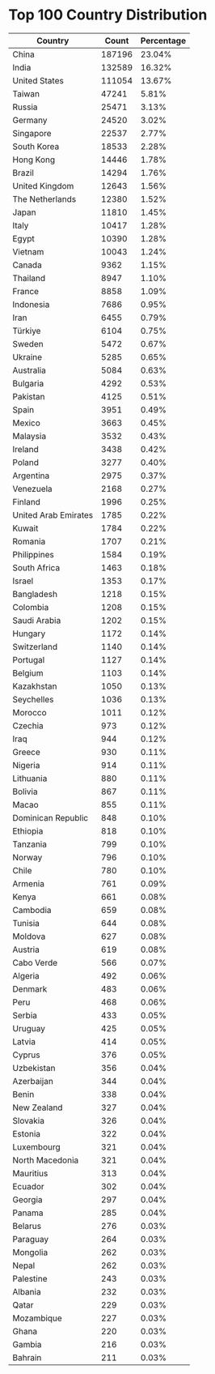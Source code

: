 # Top 100 Country Distribution
| Country | Count | Percentage |
|----|----|----|
| China | 187196 | 23.04% |
| India | 132589 | 16.32% |
| United States | 111054 | 13.67% |
| Taiwan | 47241 | 5.81% |
| Russia | 25471 | 3.13% |
| Germany | 24520 | 3.02% |
| Singapore | 22537 | 2.77% |
| South Korea | 18533 | 2.28% |
| Hong Kong | 14446 | 1.78% |
| Brazil | 14294 | 1.76% |
| United Kingdom | 12643 | 1.56% |
| The Netherlands | 12380 | 1.52% |
| Japan | 11810 | 1.45% |
| Italy | 10417 | 1.28% |
| Egypt | 10390 | 1.28% |
| Vietnam | 10043 | 1.24% |
| Canada | 9362 | 1.15% |
| Thailand | 8947 | 1.10% |
| France | 8858 | 1.09% |
| Indonesia | 7686 | 0.95% |
| Iran | 6455 | 0.79% |
| Türkiye | 6104 | 0.75% |
| Sweden | 5472 | 0.67% |
| Ukraine | 5285 | 0.65% |
| Australia | 5084 | 0.63% |
| Bulgaria | 4292 | 0.53% |
| Pakistan | 4125 | 0.51% |
| Spain | 3951 | 0.49% |
| Mexico | 3663 | 0.45% |
| Malaysia | 3532 | 0.43% |
| Ireland | 3438 | 0.42% |
| Poland | 3277 | 0.40% |
| Argentina | 2975 | 0.37% |
| Venezuela | 2168 | 0.27% |
| Finland | 1996 | 0.25% |
| United Arab Emirates | 1785 | 0.22% |
| Kuwait | 1784 | 0.22% |
| Romania | 1707 | 0.21% |
| Philippines | 1584 | 0.19% |
| South Africa | 1463 | 0.18% |
| Israel | 1353 | 0.17% |
| Bangladesh | 1218 | 0.15% |
| Colombia | 1208 | 0.15% |
| Saudi Arabia | 1202 | 0.15% |
| Hungary | 1172 | 0.14% |
| Switzerland | 1140 | 0.14% |
| Portugal | 1127 | 0.14% |
| Belgium | 1103 | 0.14% |
| Kazakhstan | 1050 | 0.13% |
| Seychelles | 1036 | 0.13% |
| Morocco | 1011 | 0.12% |
| Czechia | 973 | 0.12% |
| Iraq | 944 | 0.12% |
| Greece | 930 | 0.11% |
| Nigeria | 914 | 0.11% |
| Lithuania | 880 | 0.11% |
| Bolivia | 867 | 0.11% |
| Macao | 855 | 0.11% |
| Dominican Republic | 848 | 0.10% |
| Ethiopia | 818 | 0.10% |
| Tanzania | 799 | 0.10% |
| Norway | 796 | 0.10% |
| Chile | 780 | 0.10% |
| Armenia | 761 | 0.09% |
| Kenya | 661 | 0.08% |
| Cambodia | 659 | 0.08% |
| Tunisia | 644 | 0.08% |
| Moldova | 627 | 0.08% |
| Austria | 619 | 0.08% |
| Cabo Verde | 566 | 0.07% |
| Algeria | 492 | 0.06% |
| Denmark | 483 | 0.06% |
| Peru | 468 | 0.06% |
| Serbia | 433 | 0.05% |
| Uruguay | 425 | 0.05% |
| Latvia | 414 | 0.05% |
| Cyprus | 376 | 0.05% |
| Uzbekistan | 356 | 0.04% |
| Azerbaijan | 344 | 0.04% |
| Benin | 338 | 0.04% |
| New Zealand | 327 | 0.04% |
| Slovakia | 326 | 0.04% |
| Estonia | 322 | 0.04% |
| Luxembourg | 321 | 0.04% |
| North Macedonia | 321 | 0.04% |
| Mauritius | 313 | 0.04% |
| Ecuador | 302 | 0.04% |
| Georgia | 297 | 0.04% |
| Panama | 285 | 0.04% |
| Belarus | 276 | 0.03% |
| Paraguay | 264 | 0.03% |
| Mongolia | 262 | 0.03% |
| Nepal | 262 | 0.03% |
| Palestine | 243 | 0.03% |
| Albania | 232 | 0.03% |
| Qatar | 229 | 0.03% |
| Mozambique | 227 | 0.03% |
| Ghana | 220 | 0.03% |
| Gambia | 216 | 0.03% |
| Bahrain | 211 | 0.03% |
